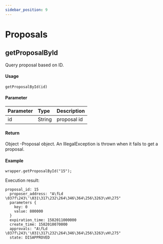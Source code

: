 ```yaml
---
sidebar_position: 9
---
```


# Proposals

## getProposalById

Query proposal based on ID.  

####  Usage

```
getProposalById(id)
```

####  Parameter

| Parameter | Type   | Description |
| :-------- | :----- | :---------- |
| id        | String | proposal id |

####  Return

Object -Proposal object.  An IllegalException is thrown when it fails to get a proposal.

####  Example

```
wrapper.getProposalById("15");
```

Execution result:

```
proposal_id: 15
  proposer_address: "A\fLd \037f\243\'\031\317\232\264\346\364\256\3263\vH\275"
  parameters {
    key: 0
    value: 800000
  }
  expiration_time: 1582011000000
  create_time: 1582010070000
  approvals: "A\fLd \037f\243\'\031\317\232\264\346\364\256\3263\vH\275"
  state: DISAPPROVED
```

